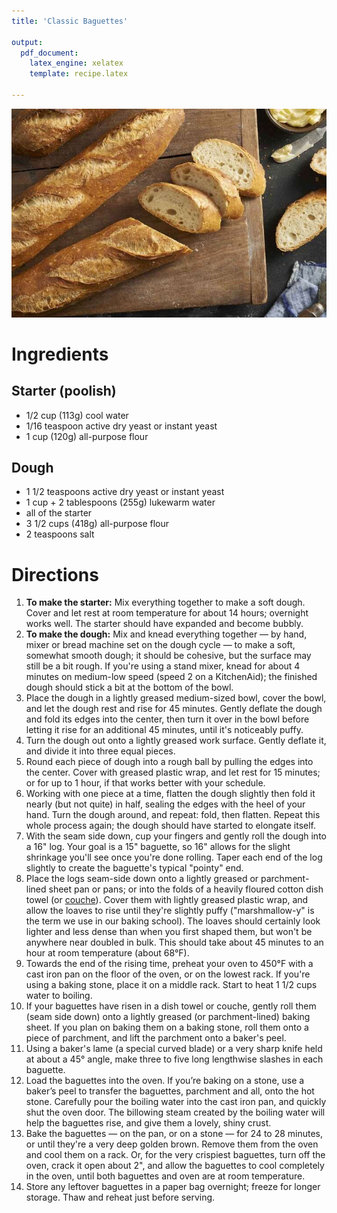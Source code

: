 ```yaml
---
title: 'Classic Baguettes'

output: 
  pdf_document:
    latex_engine: xelatex
    template: recipe.latex
    
---
```



![](Classic%20Baguettes/8-3-large.jpg)

# Ingredients

## **Starter (poolish)**

- 1/2 cup (113g) cool water
- 1/16 teaspoon active dry yeast or instant yeast
- 1 cup (120g) all-purpose flour

## **Dough**

- 1 1/2 teaspoons active dry yeast or instant yeast
- 1 cup + 2 tablespoons (255g) lukewarm water
- all of the starter
- 3 1/2 cups (418g) all-purpose flour
- 2 teaspoons salt

# Directions

1. **To make the starter:** Mix everything together to make a soft dough. Cover and let rest at room temperature for about 14 hours; overnight works well. The starter should have expanded and become bubbly.
2. **To make the dough:** Mix and knead everything together — by hand, mixer or bread machine set on the dough cycle — to make a soft, somewhat smooth dough; it should be cohesive, but the surface may still be a bit rough. If you're using a stand mixer, knead for about 4 minutes on medium-low speed (speed 2 on a KitchenAid); the finished dough should stick a bit at the bottom of the bowl.
3. Place the dough in a lightly greased medium-sized bowl, cover the bowl, and let the dough rest and rise for 45 minutes. Gently deflate the dough and fold its edges into the center, then turn it over in the bowl before letting it rise for an additional 45 minutes, until it's noticeably puffy.
4. Turn the dough out onto a lightly greased work surface. Gently deflate it, and divide it into three equal pieces.
5. Round each piece of dough into a rough ball by pulling the edges into the center. Cover with greased plastic wrap, and let rest for 15 minutes; or for up to 1 hour, if that works better with your schedule.
6. Working with one piece at a time, flatten the dough slightly then fold it nearly (but not quite) in half, sealing the edges with the heel of your hand. Turn the dough around, and repeat: fold, then flatten. Repeat this whole process again; the dough should have started to elongate itself.
7. With the seam side down, cup your fingers and gently roll the dough into a 16" log. Your goal is a 15" baguette, so 16" allows for the slight shrinkage you'll see once you're done rolling. Taper each end of the log slightly to create the baguette's typical "pointy" end.
8. Place the logs seam-side down onto a lightly greased or parchment-lined sheet pan or pans; or into the folds of a heavily floured cotton dish towel (or [couche](https://www.kingarthurflour.com/shop/items/bakers-couche-24-x-26)). Cover them with lightly greased plastic wrap, and allow the loaves to rise until they're slightly puffy ("marshmallow-y" is the term we use in our baking school). The loaves should certainly look lighter and less dense than when you first shaped them, but won't be anywhere near doubled in bulk. This should take about 45 minutes to an hour at room temperature (about 68°F).
9. Towards the end of the rising time, preheat your oven to 450°F with a cast iron pan on the floor of the oven, or on the lowest rack. If you're using a baking stone, place it on a middle rack. Start to heat 1 1/2 cups water to boiling.
10. If your baguettes have risen in a dish towel or couche, gently roll them (seam side down) onto a lightly greased (or parchment-lined) baking sheet. If you plan on baking them on a baking stone, roll them onto a piece of parchment, and lift the parchment onto a baker's peel.
11. Using a baker's lame (a special curved blade) or a very sharp knife held at about a 45° angle, make three to five long lengthwise slashes in each baguette.
12. Load the baguettes into the oven. If you’re baking on a stone, use a baker’s peel to transfer the baguettes, parchment and all, onto the hot stone. Carefully pour the boiling water into the cast iron pan, and quickly shut the oven door. The billowing steam created by the boiling water will help the baguettes rise, and give them a lovely, shiny crust.
13. Bake the baguettes — on the pan, or on a stone — for 24 to 28 minutes, or until they're a very deep golden brown. Remove them from the oven and cool them on a rack. Or, for the very crispiest baguettes, turn off the oven, crack it open about 2", and allow the baguettes to cool completely in the oven, until both baguettes and oven are at room temperature.
14. Store any leftover baguettes in a paper bag overnight; freeze for longer storage. Thaw and reheat just before serving.